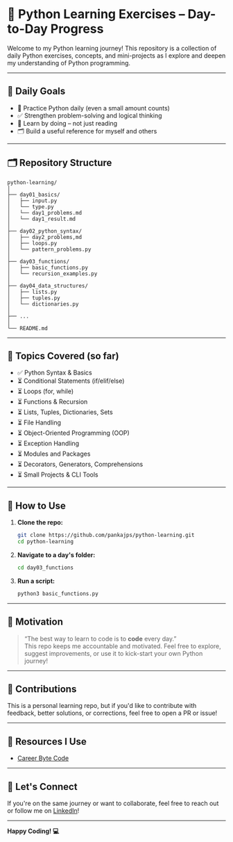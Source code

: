 # 🐍 Python Learning Exercises – Day-to-Day Progress

Welcome to my Python learning journey!
This repository is a collection of daily Python exercises, concepts, and mini-projects as I explore and deepen my understanding of Python programming.

---

## 📅 Daily Goals

- 🔁 Practice Python daily (even a small amount counts)
- ✅ Strengthen problem-solving and logical thinking
- 🧠 Learn by doing – not just reading
- 🗂️ Build a useful reference for myself and others

---

## 🗂️ Repository Structure

```
python-learning/
│
├── day01_basics/
│   ├── input.py
│   └── type.py
│   └── day1_problems.md
│   └── day1_result.md
│
├── day02_python_syntax/
│   ├── day2_problems,md
│   ├── loops.py
│   └── pattern_problems.py
│
├── day03_functions/
│   ├── basic_functions.py
│   └── recursion_examples.py
│
├── day04_data_structures/
│   ├── lists.py
│   ├── tuples.py
│   └── dictionaries.py
│
├── ...
│
└── README.md
```

---

## 🧬 Topics Covered (so far)

- ✅ Python Syntax & Basics  
- ⏳ Conditional Statements (if/elif/else)  
- ⏳ Loops (for, while)  
- ⏳ Functions & Recursion  
- ⏳ Lists, Tuples, Dictionaries, Sets  
- ⏳ File Handling  
- ⏳ Object-Oriented Programming (OOP)  
- ⏳ Exception Handling  
- ⏳ Modules and Packages  
- ⏳ Decorators, Generators, Comprehensions  
- ⏳ Small Projects & CLI Tools

---

## 📖 How to Use

1. **Clone the repo:**
   ```bash
   git clone https://github.com/pankajps/python-learning.git
   cd python-learning
   ```

2. **Navigate to a day's folder:**
   ```bash
   cd day03_functions
   ```

3. **Run a script:**
   ```bash
   python3 basic_functions.py
   ```

---

## 🎯 Motivation

> “The best way to learn to code is to **code** every day.”  
This repo keeps me accountable and motivated. Feel free to explore, suggest improvements, or use it to kick-start your own Python journey!

---

## 🤝 Contributions

This is a personal learning repo, but if you'd like to contribute with feedback, better solutions, or corrections, feel free to open a PR or issue!

---

## 📌 Resources I Use

- [Career Byte Code](https://careerbytecode.substack.com/)

---

## 🌟 Let's Connect

If you're on the same journey or want to collaborate, feel free to reach out or follow me on [LinkedIn](https://www.linkedin.com/in/pankajpratapsingh)!

---

**Happy Coding! 💻**

